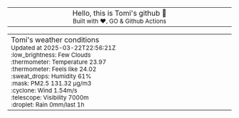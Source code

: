 
<div align="center">
<table>
<tbody>
<td align="center">
<img width="2000" height="0"><br>
Hello, this is Tomi's github 👋<br>
<sup>Built with ❤️, GO & Github Actions</sup><br>
<img width="2000" height="0">
</td>
</tbody>
</table>
</div>
<table>
<tbody>
<td align="left">
<img width="2000" height="0"><br>
Tomi's weather conditions<br>
<sup>Updated at 2025-03-22T22:56:21Z</sup><br>
<sup>:low_brightness: Few Clouds</sup><br>
<sup>:thermometer: Temperature 23.97 </sup><br>
<sup>:thermometer: Feels like 24.02</sup><br>
<sup>:sweat_drops: Humidity 61%</sup><br>
<sup>:mask: PM2.5 131.32 μg/m3</sup><br>
<sup>:cyclone: Wind 1.54m/s </sup><br>
<sup>:telescope: Visibility 7000m </sup><br>
<sup>:droplet: Rain 0mm/last 1h </sup><br>
<img width="2000" height="0">
</td>
<td align="left">
<img width="2000" height="0"><br>
<br>
<img width="2000" height="0">
</td>
</tbody>
</table>
</div>
    